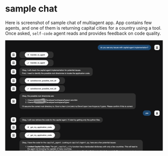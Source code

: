 # sample chat

Here is screenshot of sample chat of multiagent app. App contains few agents, and one of them is returning capital cities for a country using a tool. Once asked, `self-code` agent reads and provides feedback on code quality.

![sample chat](assets/sample-chat.png "Sample chat")